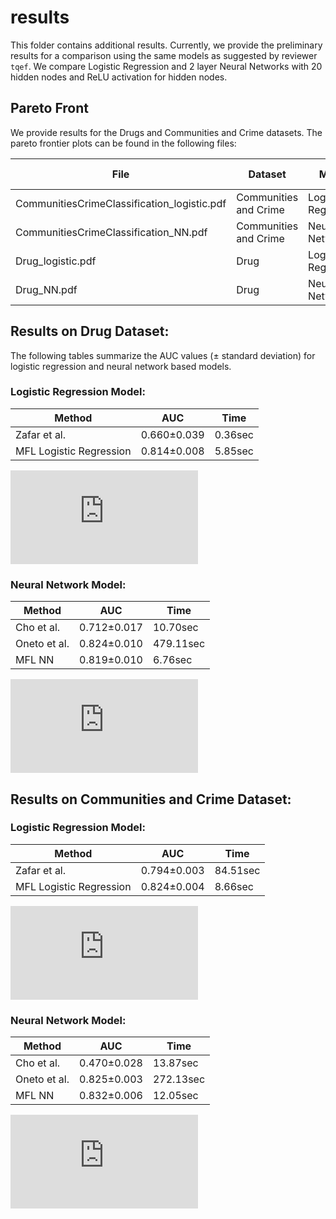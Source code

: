 # results

This folder contains additional results. Currently, we provide the preliminary results for a comparison using the same models as suggested by reviewer `tqef`. We compare Logistic Regression and 2 layer Neural Networks with 20 hidden nodes and ReLU activation for hidden nodes.

## Pareto Front
We provide results for the Drugs and Communities and Crime datasets. The pareto frontier plots can be found in the following files:


| File                                        | Dataset               | Model               | Number of Replications |
|---------------------------------------------|-----------------------|---------------------|------------------------|
| CommunitiesCrimeClassification_logistic.pdf | Communities and Crime | Logistic Regression | 2                      |
| CommunitiesCrimeClassification_NN.pdf       | Communities and Crime | Neural Network      | 2                      |
| Drug_logistic.pdf                           | Drug                  | Logistic Regression | 3                      |
| Drug_NN.pdf                                 | Drug                  | Neural Network      | 3                      |



## Results on Drug Dataset:
The following tables summarize the AUC values (± standard deviation) for logistic regression and neural network based models.

### Logistic Regression Model:

| Method       | AUC          | Time      |
|--------------|--------------|-----------|
| Zafar et al. | 0.660±0.039  | 0.36sec |
| MFL Logistic Regression| 0.814±0.008 | 5.85sec |

![Results LR Drug](https://github.com/Metric-Fairness-Authors/Metrizing-Fairness/blob/main/results/Drug_logistic.pdf?raw=true)

### Neural Network Model:

| Method       | AUC          | Time      |
|--------------|--------------|-----------|
| Cho et al.   | 0.712±0.017  | 10.70sec  |
| Oneto et al. | 0.824±0.010 | 479.11sec |
| MFL NN       | 0.819±0.010 | 6.76sec   |

![Results NN Drug](https://github.com/Metric-Fairness-Authors/Metrizing-Fairness/blob/main/results/Drug_NN.pdf?raw=true)

## Results on Communities and Crime Dataset:

### Logistic Regression Model:

| Method       | AUC          | Time      |
|--------------|--------------|-----------|
| Zafar et al. | 0.794±0.003 | 84.51sec |
| MFL Logistic Regression| 0.824±0.004 | 8.66sec  |

![Results LR CC](https://github.com/Metric-Fairness-Authors/Metrizing-Fairness/blob/main/results/CommunitiesCrimeClassification_logistic.pdf?raw=true)

### Neural Network Model:

| Method       | AUC          | Time      |
|--------------|--------------|-----------|
| Cho et al.   | 0.470±0.028 | 13.87sec  |
| Oneto et al. | 0.825±0.003 | 272.13sec |
| MFL NN       | 0.832±0.006 | 12.05sec  |

![Results LR CC](https://github.com/Metric-Fairness-Authors/Metrizing-Fairness/blob/main/results/CommunitiesCrimeClassification_NN.pdf?raw=true)
